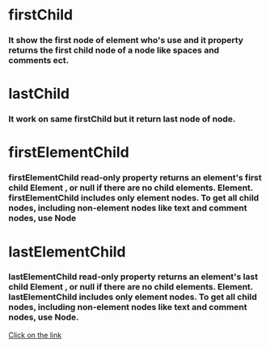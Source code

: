 # firstChild
### It show the first node of element who's use and it property returns the first child node of a node like spaces and comments ect.
# lastChild 
### It work on same firstChild but it return last node of node.
# firstElementChild
### firstElementChild read-only property returns an element's first child Element , or null if there are no child elements. Element. firstElementChild includes only element nodes. To get all child nodes, including non-element nodes like text and comment nodes, use Node
# lastElementChild
### lastElementChild read-only property returns an element's last child Element , or null if there are no child elements. Element. lastElementChild includes only element nodes. To get all child nodes, including non-element nodes like text and comment nodes, use Node.
[Click on the link](../js/70.DOM%20firstChild%20%26%20lastChild.js)
